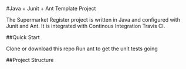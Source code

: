 #Java + Junit + Ant Template Project

The Supermarket Register project is written in Java and configured with Junit and Ant. It is integrated with Continous Integration Travis CI.

##Quick Start

Clone or download this repo
Run ant to get the unit tests going


##Project Structure

